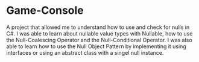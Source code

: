 # Game-Console
A project that allowed me to understand how to use and check for nulls in C#. I was able to learn about nullable value types with Nullable<T>, how to use the Null-Coalescing Operator and the Null-Conditional Operator. I was also able to learn how to use the Null Object Pattern by implementing it using interfaces or using an abstract class with a singel null instance. 
